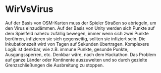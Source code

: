 # WirVsVirus
Auf der Basis von OSM-Karten muss der Spieler Straßen so abriegeln, um den Virus einzudämmen. Auf der Basis von Unity werden sich Punkte auf dem Spielfeld nahezu zufällig bewegen, immer wenn sich zwei Punkte berühren, infizieren sie sich gegenseitig, sollten sie infiziert sein. Die Inkubationszeit wird von Tagen auf Sekunden übertragen. Komplexere Logik ist denkbar, wie z.B. immune Punkte, gesunde Punkte, Ausgangssperren, etc.
Denkbar wäre, nach dem Hackathon. Das Problem auf ganze Länder oder Kontinente auszuweiten und so durch gezielte Grenzschließungen die Ausbreitung zu stoppen. 
